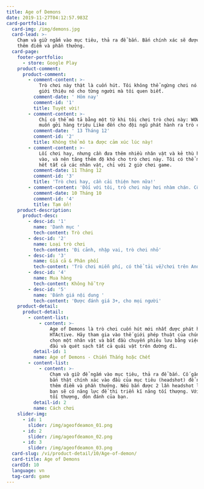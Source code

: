 ```yaml
---
title: Age of Demons
date: 2019-11-27T04:12:57.983Z
card-portfolio:
  card-img: /img/demons.jpg
  card-lead: >-
    Chạm và giữ ngắm vào mục tiêu, thả ra để bắn. Bắn chính xác sẽ được cộng
    thêm điểm và phần thưởng.
  card-page:
    footer-portfolio:
      - store: Google Play
    product-comment:
      product-comment:
        - comment-content: >-
            Trò chơi này thật là cuốn hút. Tôi không thể ngừng chơi nó. Tôi sẽ
            giới thiệu nó cho từng người mà tôi quen biết.
          comment-date: ' Hôm nay'
          comment-id: '1'
          title: Tuyệt vời!
        - comment-content: >-
            Chỉ có thể mô tả bằng một từ khi tôi chơi trò chơi này: WOW. Tôi
            muốn gởi hàng triệu Like đến cho đội ngũ phát hành ra trò chơi này.
          comment-date: ' 13 Tháng 12'
          comment-id: '2'
          title: Không thể mô ta được cảm xúc lúc này!
        - comment-content: >-
            Lối chơi hay, nhưng cần đưa thêm nhiều nhân vật và kẻ thù hơn nữa
            vào, và nên tăng thêm độ khó cho trò chơi này. Tôi có thể mở khóa
            hết tất cả các nhân vật, chỉ với 2 giờ chơi game.
          comment-date: 11 Tháng 12
          comment-id: '3'
          title: 'Trò chơi hay, cần cải thiện hơn nữa!'
        - comment-content: 'Đối với tôi, trò chơi này hơi nhàm chán. Cố gắng phát triển thêm !'
          comment-date: 10 Tháng 10
          comment-id: '4'
          title: Tạm ổn!
    product-description:
      product-desc:
        - desc-id: '1'
          name: 'Danh mục '
          tech-content: Trò chơi
        - desc-id: '2'
          name: Loại trò chơi
          tech-content: 'Đi cảnh, nhập vai, trò chơi nhỏ'
        - desc-id: '3'
          name: Giá cả & Phân phối
          tech-content: 'Trò chơi miễn phí, có thể tải về/chơi trên Android/IOS/Windows'
        - desc-id: '4'
          name: Mua hàng
          tech-content: Không hỗ trợ
        - desc-id: '5'
          name: 'Đánh giá nội dung '
          tech-content: 'Được đánh giá 3+, cho mọi người'
    product-detail:
      product-detail:
        - content-list:
            - content: >-
                Age of Demons là trò chơi cuốn hút mới nhất được phát hành bởi
                HTActive. Hãy tham gia vào thế giới phép thuật của chúng tôi,
                chọn một nhân vật và bắt đầu chuyến phiêu lưu bằng việc chiến
                đấu và quét sạch tất cả quái vật trên đường đi.
          detail-id: 1
          name: Age of Demons - Chiến Thắng hoặc Chết
        - content-list:
            - content: >-
                Chạm và giữ để ngắm vào mục tiêu, thả ra để bắn. Cố gắng nhắm
                bắn thật chính xác vào đầu của mục tiêu (headshot) để nhận được
                thêm điểm và phần thưởng. Nếu bắn được 2 lần headshot liên tiếp,
                bạn sẽ có năng lực để thi triển kĩ năng tối thượng. Với kĩ năng
                tối thượng, đòn đánh của bạn.
          detail-id: 2
          name: Cách chơi
    slider-img:
      - id: 1
        slider: /img/ageofdeamon_01.png
      - id: 2
        slider: /img/ageofdeamon_02.png
      - id: 3
        slider: /img/ageofdeamon_03.png
  card-slug: /vi/product-detail/10/Age-of-demon/
  card-title: Age of Demons
  cardId: 10
  language: vn
  tag-card: game
---
```


